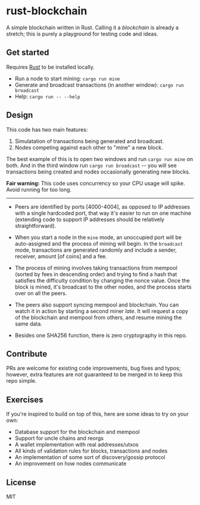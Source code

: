 # rust-blockchain

A simple blockchain written in Rust. Calling it a *blockchain* is already a stretch; this is purely a playground for testing code and ideas.

## Get started

Requires [Rust](https://www.rust-lang.org/) to be installed locally.

- Run a node to start mining: `cargo run mine`
- Generate and broadcast transactions (in another window): `cargo run broadcast`
- Help: `cargo run -- --help`

## Design

This code has two main features:

1. Simulatation of transactions being generated and broadcast.
2. Nodes competing against each other to "mine" a new block.

The best example of this is to open two windows and run `cargo run mine` on both. And in the third window run `cargo run broadcast` -- you will see transactions being created and nodes occasionally generating new blocks.

**Fair warning:** This code uses concurrency so your CPU usage will spike. Avoid running for too long.

---

- Peers are identified by ports [4000-4004], as opposed to IP addresses with a single hardcoded port, that way it's easier to run on one machine (extending code to support IP addresses should be relatively straightforward).

- When you start a node in the `mine` mode, an unoccupied port will be auto-assigned and the process of mining will begin. In the `broadcast` mode, transactions are generated randomly and include a sender, receiver, amount [of coins] and a fee.

- The process of mining involves taking transactions from mempool (sorted by fees in descending order) and trying to find a hash that satisfies the difficulty condition by changing the nonce value. Once the block is mined, it's broadcast to the other nodes, and the process starts over on all the peers.

- The peers also support syncing mempool and blockchain. You can watch it in action by starting a second miner *late*. It will request a copy of the blockchain and mempool from others, and resume mining the same data.

- Besides one SHA256 function, there is zero cryptography in this repo.

## Contribute

PRs are welcome for existing code improvements, bug fixes and typos; however, extra features are not guaranteed to be merged in to keep this repo simple.

## Exercises

If you're inspired to build on top of this, here are some ideas to try on your own:

- Database support for the blockchain and mempool
- Support for uncle chains and reorgs
- A wallet implementation with real addresses/utxos
- All kinds of validation rules for blocks, transactions and nodes
- An implementation of some sort of discovery/gossip protocol
- An improvement on how nodes communicate

## License

MIT
